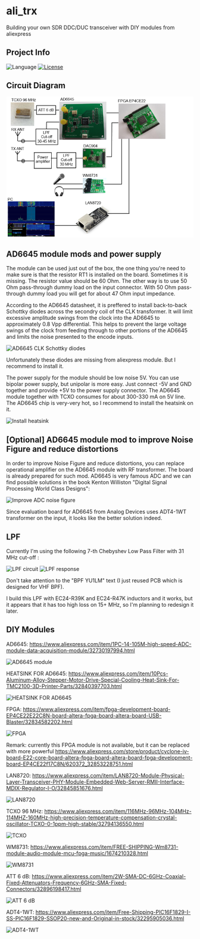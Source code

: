 # ali_trx
Building your own SDR DDC/DUC transceiver with DIY modules from aliexpress

## Project Info
![Language](https://img.shields.io/badge/language-verilog-yellow.svg)
[![License](https://img.shields.io/badge/license-GNU%20GPLv3-blue.svg)](https://www.gnu.org/licenses/gpl.html)


## Circuit Diagram
![Circuit Diagram](pictures/module-diagram.png?raw=true)


## AD6645 module mods and power supply

The module can be used just out of the box, the one thing you're need to make sure is that the resistor RT1 is installed on the board. Sometimes it is missing. The resistor value should be 60 Ohm. The other way is to use 50 Ohm pass-through dummy load on the input connector. With 50 Ohm pass-through dummy load you will get for about 47 Ohm input impedance. 

According to the AD6645 datasheet, it is preffered to install back-to-back Schottky diodes across the secondry coil of the CLK transformer. It will limit excessive amplitude swings from the clock into the AD6645 to approximately 0.8 Vpp differential. This helps to prevent the large voltage swings of the clock from feeding through to other portions of the AD6645 and limits the noise presented to the encode inputs.

![AD6645 CLK Schottky diodes](https://i.imgur.com/VZSisCf.png)

Unfortunately these diodes are missing from aliexpress module. But I recommend to install it.

The power supply for the module should be low noise 5V. You can use bipolar power supply, but unipolar is more easy. Just connect -5V and GND together and provide +5V to the power supply connector. The AD6645 module together with TCXO consumes for about 300-330 mA on 5V line. The AD6645 chip is very-very hot, so I recommend to install the heatsink on it.

![Install heatsink](https://i.imgur.com/qluExOd.jpg)

## [Optional] AD6645 module mod to improve Noise Figure and reduce distortions

In order to improve Noise Figure and reduce distortions, you can replace operational amplifier on the AD6645 module with RF transformer. The board is already prepared for such mod. AD6645 is very famous ADC and we can find possible solutions in the book Kenton Williston "Digital Signal Processing World Class Designs":

![Improve ADC noise figure](https://i.imgur.com/UiNLvjO.png)

Since evaluation board for AD6645 from Analog Devices uses ADT4-1WT transformer on the input, it looks like the better solution indeed.

## LPF

Currently I'm using the following 7-th Chebyshev Low Pass Filter with 31 MHz cut-off :

![LPF circuit](https://i.imgur.com/ZNwHBFF.png) ![LPF response](https://i.imgur.com/eexpmrS.jpg)

Don't take attention to the "BPF YU1LM" text (I just reused PCB which is designed for VHF BPF). 

I build this LPF with EC24-R39K and EC24-R47K inductors and it works, but it appears that it has too high loss on 15+ MHz, so I'm planning to redesign it later.


## DIY Modules

AD6645: https://www.aliexpress.com/item/1PC-14-105M-high-speed-ADC-module-data-acquisition-module/32730197994.html

![AD6645 module](https://i.imgur.com/VDfjFQM.jpg)

HEATSINK FOR AD6645: https://www.aliexpress.com/item/10Pcs-Aluminum-Alloy-Stepper-Motor-Drive-Special-Cooling-Heat-Sink-For-TMC2100-3D-Printer-Parts/32840397703.html

![HEATSINK FOR AD6645](https://i.imgur.com/pFud16l.jpg)

FPGA: https://www.aliexpress.com/item/fpga-development-board-EP4CE22E22C8N-board-altera-fpga-board-altera-board-USB-Blaster/32834582202.html

![FPGA](https://i.imgur.com/tBZgi8r.jpg)

Remark: currently this FPGA module is not available, but it can be replaced with more powerful https://www.aliexpress.com/store/product/cyclone-iv-board-E22-core-board-altera-fpga-board-altera-board-fpga-development-board-EP4CE22f17C8N/620372_32853228751.html

LAN8720: https://www.aliexpress.com/item/LAN8720-Module-Physical-Layer-Transceiver-PHY-Module-Embedded-Web-Server-RMII-Interface-MDIX-Regulator-I-O/32845851676.html

![LAN8720](https://i.imgur.com/WoWGo0s.jpg)

TCXO 96 MHz: https://www.aliexpress.com/item/116MHz-96MHz-104MHz-114MHZ-160MHz-high-precision-temperature-compensation-crystal-oscillator-TCXO-0-1ppm-high-stable/32794136550.html

![TCXO](https://i.imgur.com/1rjW7vK.jpg)

WM8731: https://www.aliexpress.com/item/FREE-SHIPPING-Wm8731-module-audio-module-mcu-fpga-music/1674210328.html

![WM8731](https://i.imgur.com/W0RaJWr.jpg)

ATT 6 dB: https://www.aliexpress.com/item/2W-SMA-DC-6GHz-Coaxial-Fixed-Attenuators-Frequency-6GHz-SMA-Fixed-Connectors/32896198417.html

![ATT 6 dB](https://i.imgur.com/c58DhRB.jpg)

ADT4-1WT: https://www.aliexpress.com/item/Free-Shipping-PIC16F1829-I-SS-PIC16F1829-SSOP20-new-and-Original-in-stock/32295905036.html

![ADT4-1WT](https://i.imgur.com/E99LSdG.jpg)









